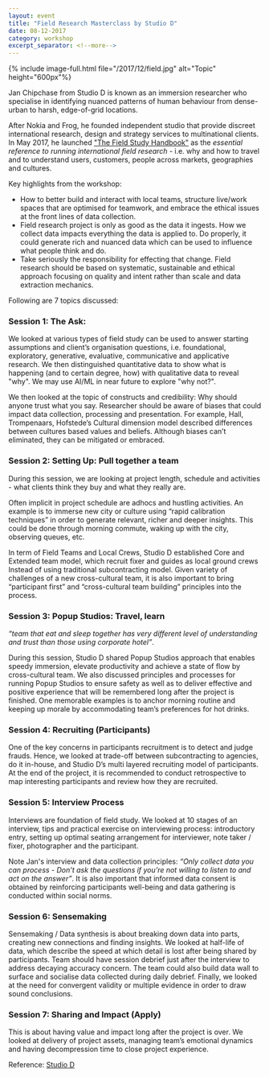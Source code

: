 ```yaml
---
layout: event
title: "Field Research Masterclass by Studio D"
date: 08-12-2017
category: workshop
excerpt_separator: <!--more-->
---
```

{% include image-full.html file="/2017/12/field.jpg" alt="Topic" height="600px"%}
<!--more-->

Jan Chipchase from Studio D is known as an immersion researcher who specialise in identifying nuanced patterns of human behaviour from dense-urban to harsh, edge-of-grid locations. 

After Nokia and Frog, he founded independent studio that provide discreet international research, design and strategy services to multinational clients. In May 2017, he launched ["The Field Study Handbook"](https://www.thefieldstudyhandbook.com/) as the _essential reference to running international field research_ - i.e. why and how to travel and to understand users, customers, people across markets, geographies and cultures. 

Key highlights from the workshop: 
- How to better build and interact with local teams, structure live/work spaces that are optimised for teamwork, and embrace the ethical issues at the front lines of data collection. 
- Field research project is only as good as the data it ingests. How we collect data impacts everything the data is applied to. Do properly, it could generate rich and nuanced data which can be used to influence what people think and do. 
- Take seriously the responsibility for effecting that change. Field research should be based on systematic, sustainable and ethical approach focusing on quality and intent rather than scale and data extraction mechanics. 

Following are 7 topics discussed: 

### Session 1: The Ask: ### 
We looked at various types of field study can be used to answer starting assumptions and client’s organisation questions, i.e. foundational, exploratory, generative, evaluative, communicative and applicative research. We then distinguished quantitative data to show what is happening (and to certain degree, how) with qualitative data to reveal "why". We may use AI/ML in near future to explore "why not?". 

We then looked at the topic of constructs and credibility: Why should anyone trust what you say. Researcher should be aware of biases that could impact data collection, processing and presentation. For example, Hall, Trompenaars, Hofstede’s Cultural dimension model described differences between cultures based values and beliefs. Although biases can’t eliminated, they can be mitigated or embraced. 

### Session 2: Setting Up: Pull together a team ### 
During this session, we are looking at project length, schedule and activities - what clients think they buy and what they really are. 

Often implicit in project schedule are adhocs and hustling activities. An example is to immerse new city or culture using “rapid calibration techniques” in order to generate relevant, richer and deeper insights. This could be done through morning commute, waking up with the city, observing queues, etc. 

In term of Field Teams and Local Crews, Studio D established Core and Extended team model, which recruit fixer and guides as local ground crews Instead of using traditional subcontracting model. Given variety of challenges of a new cross-cultural team, it is also important to bring “participant first” and “cross-cultural team building” principles into the process.

### Session 3: Popup Studios: Travel, learn ### 
_“team that eat and sleep together has very different level of understanding and trust than those using corporate hotel”_.

During this session, Studio D shared Popup Studios approach that enables speedy immersion, elevate productivity and achieve a state of flow by cross-cultural team. We also discussed principles and processes for running Popup Studios to ensure safety as well as to deliver effective and positive experience that will be remembered long after the project is finished. One memorable examples is to anchor morning routine and keeping up morale by accommodating team’s preferences for hot drinks. 

### Session 4: Recruiting (Participants) ### 
One of the key concerns in participants recruitment is to detect and judge frauds. Hence, we looked at trade-off between subcontracting to agencies, do it in-house, and Studio D’s multi layered recruiting model of participants. At the end of the project, it is recommended to conduct retrospective to map interesting participants and review how they are recruited.

### Session 5: Interview Process ### 
Interviews are foundation of field study. We looked at 10 stages of an interview, tips and practical exercise on interviewing process: introductory entry, setting up optimal seating arrangement for interviewer, note taker / fixer, photographer and the participant. 

Note Jan's interview and data collection principles: _“Only collect data you can process - Don’t ask the questions if you’re not willing to listen to and act on the answer”_. It is also important that informed data consent is obtained by reinforcing participants well-being and data gathering is conducted within social norms. 

### Session 6: Sensemaking ### 
Sensemaking / Data synthesis is about breaking down data into parts, creating new connections and finding insights. We looked at half-life of data, which describe the speed at which detail is lost after being shared by participants. Team should have session debrief just after the interview to address decaying accuracy concern. The team could also build data wall to surface and socialise data collected during daily debrief. Finally, we looked at the need for convergent validity or multiple evidence in order to draw sound conclusions. 

### Session 7: Sharing and Impact (Apply) ### 
This is about having value and impact long after the project is over. We looked at delivery of project assets, managing team’s emotional dynamics and having decompression time to close project experience. 

Reference: [Studio D](https://studiodradiodurans.com/products/field-study-fundamentals-masterclass)